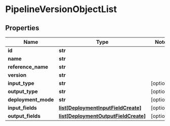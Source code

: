 # PipelineVersionObjectList

## Properties
Name | Type | Notes
------------ | ------------- | -------------
**id** | **str** | 
**name** | **str** | 
**reference_name** | **str** | 
**version** | **str** | 
**input_type** | **str** | [optional] 
**output_type** | **str** | [optional] 
**deployment_mode** | **str** | [optional] 
**input_fields** | [**list[DeploymentInputFieldCreate]**](DeploymentInputFieldCreate.md) | [optional] 
**output_fields** | [**list[DeploymentOutputFieldCreate]**](DeploymentOutputFieldCreate.md) | [optional] 


